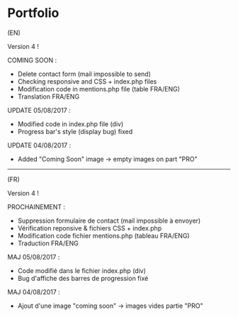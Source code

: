 # Portfolio

(EN)

Version 4 !

COMING SOON :
- Delete contact form (mail impossible to send)
- Checking responsive and CSS + index.php files
- Modification code in mentions.php file (table FRA/ENG)
- Translation FRA/ENG

UPDATE 05/08/2017 :
- Modified code in index.php file (div)
- Progress bar's style (display bug) fixed 

UPDATE 04/08/2017 : 
- Added "Coming Soon" image -> empty images on part "PRO" 

-----------------------------------------------------------

(FR)

Version 4 !

PROCHAINEMENT :
- Suppression formulaire de contact (mail impossible à envoyer)
- Vérification reponsive & fichiers CSS + index.php
- Modification code fichier mentions.php (tableau FRA/ENG)
- Traduction FRA/ENG 

MAJ 05/08/2017 :
- Code modifié dans le fichier index.php (div)
- Bug d'affiche des barres de progression fixé 

MAJ 04/08/2017 :
- Ajout d'une image "coming soon" -> images vides partie "PRO" 
